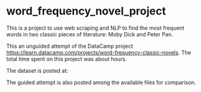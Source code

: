 # word_frequency_novel_project

This is a project to use web scraping and NLP to find the most frequent words in two classic pieces of literature: Moby Dick and Peter Pan.

This an unguided attempt of the DataCamp project https://learn.datacamp.com/projects/word-frequency-classic-novels. The total time spent on this project was about hours.

The dataset is posted at:

The guided attempt is also posted among the available files for comparison.
